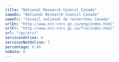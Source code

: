 ```yaml
---
title: "National Research Council Canada"
nameEn: "National Research Council Canada"
nameFr: "Conseil national de recherches Canada"
urlEn: "http://www.nrc-cnrc.gc.ca/eng/index.html"
urlFr: "http://www.nrc-cnrc.gc.ca/fra/index.html"
url: "/gc/nrc/"
servicesOnline: 6
servicesNotOnline: 7
percentage: 0.46
noData: 0
---
```

